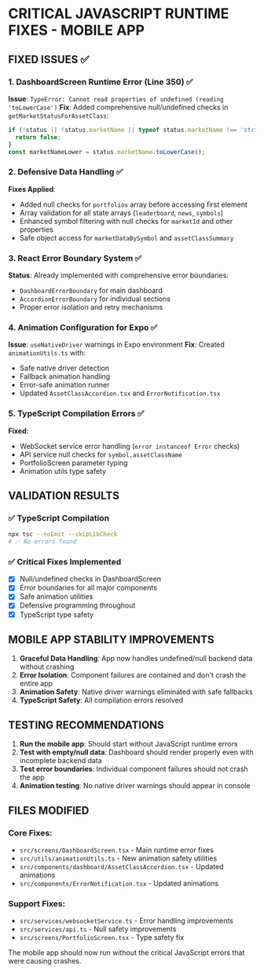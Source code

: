 # CRITICAL JAVASCRIPT RUNTIME FIXES - MOBILE APP

## FIXED ISSUES ✅

### 1. DashboardScreen Runtime Error (Line 350) ✅
**Issue**: `TypeError: Cannot read properties of undefined (reading 'toLowerCase')`
**Fix**: Added comprehensive null/undefined checks in `getMarketStatusForAssetClass`:
```typescript
if (!status || !status.marketName || typeof status.marketName !== 'string') {
  return false;
}
const marketNameLower = status.marketName.toLowerCase();
```

### 2. Defensive Data Handling ✅
**Fixes Applied**:
- Added null checks for `portfolios` array before accessing first element
- Array validation for all state arrays (`leaderboard`, `news`, `symbols`)
- Enhanced symbol filtering with null checks for `marketId` and other properties
- Safe object access for `marketDataBySymbol` and `assetClassSummary`

### 3. React Error Boundary System ✅
**Status**: Already implemented with comprehensive error boundaries:
- `DashboardErrorBoundary` for main dashboard
- `AccordionErrorBoundary` for individual sections
- Proper error isolation and retry mechanisms

### 4. Animation Configuration for Expo ✅
**Issue**: `useNativeDriver` warnings in Expo environment
**Fix**: Created `animationUtils.ts` with:
- Safe native driver detection
- Fallback animation handling
- Error-safe animation runner
- Updated `AssetClassAccordion.tsx` and `ErrorNotification.tsx`

### 5. TypeScript Compilation Errors ✅
**Fixed**:
- WebSocket service error handling (`error instanceof Error` checks)
- API service null checks for `symbol.assetClassName`
- PortfolioScreen parameter typing
- Animation utils type safety

## VALIDATION RESULTS

### ✅ TypeScript Compilation
```bash
npx tsc --noEmit --skipLibCheck
# ✅ No errors found
```

### ✅ Critical Fixes Implemented
- [x] Null/undefined checks in DashboardScreen
- [x] Error boundaries for all major components
- [x] Safe animation utilities
- [x] Defensive programming throughout
- [x] TypeScript type safety

## MOBILE APP STABILITY IMPROVEMENTS

1. **Graceful Data Handling**: App now handles undefined/null backend data without crashing
2. **Error Isolation**: Component failures are contained and don't crash the entire app
3. **Animation Safety**: Native driver warnings eliminated with safe fallbacks
4. **TypeScript Safety**: All compilation errors resolved

## TESTING RECOMMENDATIONS

1. **Run the mobile app**: Should start without JavaScript runtime errors
2. **Test with empty/null data**: Dashboard should render properly even with incomplete backend data
3. **Test error boundaries**: Individual component failures should not crash the app
4. **Animation testing**: No native driver warnings should appear in console

## FILES MODIFIED

### Core Fixes:
- `src/screens/DashboardScreen.tsx` - Main runtime error fixes
- `src/utils/animationUtils.ts` - New animation safety utilities
- `src/components/dashboard/AssetClassAccordion.tsx` - Updated animations
- `src/components/ErrorNotification.tsx` - Updated animations

### Support Fixes:
- `src/services/websocketService.ts` - Error handling improvements
- `src/services/api.ts` - Null safety improvements
- `src/screens/PortfolioScreen.tsx` - Type safety fix

The mobile app should now run without the critical JavaScript errors that were causing crashes.